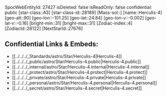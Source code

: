 ﻿---
location:
- 24.84
- 101.25
- 90
tags:
- astro/Star
type: Star
---

SpocWebEntityId: 27427
isDeleted: false
isReadOnly: false
confidential: public
[star-class::A3]
[star-class-id::28189]
[Mass-sol::]
[name::Herculis-4]
[geo-alt::90]
[geo-lon::-101.25]
[geo-lat::24.84]
[geo-lon-v::-0.002]
[geo-lat-v::-0.16]
[bright-min::31]
[bright-max::31]
[Zodiac-index::4]
[ZodiacId::28122]
[NextStarId::27676]



## Confidential Links & Embeds: 
- [[../../../_Standards/astro/Star/Herculis-4|Herculis-4]] 
- [[../../../_public/astro/Star/Herculis-4.public|Herculis-4.public]] 
- [[../../../_internal/astro/Star/Herculis-4.internal|Herculis-4.internal]] 
- [[../../../_protect/astro/Star/Herculis-4.protect|Herculis-4.protect]] 
- [[../../../_private/astro/Star/Herculis-4.private|Herculis-4.private]] 
- [[../../../_personal/astro/Star/Herculis-4.personal|Herculis-4.personal]] 
- [[../../../_secret/astro/Star/Herculis-4.secret|Herculis-4.secret]]

